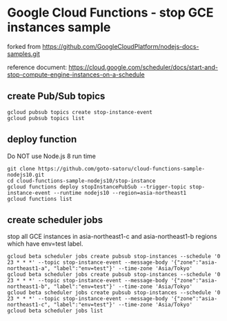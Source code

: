 # Google Cloud Functions - stop GCE instances sample

forked from https://github.com/GoogleCloudPlatform/nodejs-docs-samples.git

reference document: https://cloud.google.com/scheduler/docs/start-and-stop-compute-engine-instances-on-a-schedule

## create Pub/Sub topics

```
gcloud pubsub topics create stop-instance-event
gcloud pubsub topics list
```

## deploy function

Do NOT use Node.js 8 run time

```
git clone https://github.com/goto-satoru/cloud-functions-sample-nodejs10.git
cd cloud-functions-sample-nodejs10/stop-instance
gcloud functions deploy stopInstancePubSub --trigger-topic stop-instance-event --runtime nodejs10 --region=asia-northeast1
gcloud functions list
```

## create scheduler jobs

stop all GCE instances in asia-northeast1-c and asia-northeast1-b regions which have env=test label.

```
gcloud beta scheduler jobs create pubsub stop-instances --schedule '0 23 * * *' --topic stop-instance-event --message-body '{"zone":"asia-northeast1-a", "label":"env=test"}' --time-zone 'Asia/Tokyo'
gcloud beta scheduler jobs create pubsub stop-instances --schedule '0 23 * * *' --topic stop-instance-event --message-body '{"zone":"asia-northeast1-b", "label":"env=test"}' --time-zone 'Asia/Tokyo'
gcloud beta scheduler jobs create pubsub stop-instances --schedule '0 23 * * *' --topic stop-instance-event --message-body '{"zone":"asia-northeast1-c", "label":"env=test"}' --time-zone 'Asia/Tokyo'
gcloud beta scheduler jobs list
```
